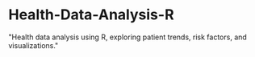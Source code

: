 # Health-Data-Analysis-R
"Health data analysis using R, exploring patient trends, risk factors, and visualizations."
